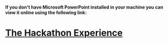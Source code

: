 #### If you don't have Microsoft PowerPoint installed in your machine you can view it online using the following link:

# [The Hackathon Experience](https://1drv.ms/p/s!AoElW5wq_Z9If_qKlCinIgzGjqs)
